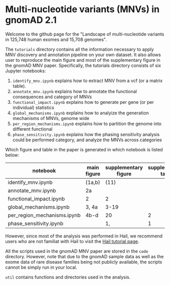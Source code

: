 # Multi-nucleotide variants (MNVs) in gnomAD 2.1

Welcome to the github page for the "Landscape of multi-nucleotide variants in 125,748 human exomes and 15,708 genomes". 

The `tutorials` directory contains all the information necessary to apply MNV discovery and annotation pipeline on your own dataset.
It also allows user to reproduce the main figure and most of the supplementary figure in the gnomAD MNV paper. 
Specifically, the tutorials directory consists of six Jupyter notebooks:
1. `identify_mnv.ipynb` explains how to extract MNV from a vcf (or a matrix table).
2. `annotate_mnv.ipynb` explains how to annotate the functional consequences and category of MNVs
3. `functional_impact.ipynb` explains how to generate per gene (or per individual) statistics 
4. `global_mechanisms.ipynb` explains how to analyize the generation mechanisms of MNVs, genome wide
5. `per_region_mechanisms.ipynb` explains how to partition the genome into different functional 
6. `phase_sensitivity.ipynb` explains how the phasing sensitivity analysis could be performed
category, and analyze the MNVs across categories

Which figure and table in the paper is generated in which notebook is listed below:

| notebook  | main figure  | supplementary figure  | supplementary table  |   supplementary file  |
|---|---|---|---|---|
|identify_mnv.ipynb   | (1a,b)  | (11)  |   |   |
|annotate_mnv.ipynb   | 2a  |   |   | 1  |
|functional_impact.ipynb  | 2  | 2  |   | 1  |
|global_mechanisms.ipynb  | 3, 4a  | 3-19  |   | 3  |
|per_region_mechanisms.ipynb  | 4b-d  | 20  | 2  |   |
|phase_sensitivity.ipynb  |   | 1,  | 1  |   |

However, since most of the analysis was performed in Hail, we recommend users who are not familiat with Hail to visit the [Hail tutorial page](https://hail.is/docs/0.2/tutorials-landing.html).


All the scripts used in the gnomAD MNV paper are stored in the `code` directory. 
However, note that due to the gnomAD sample data as well as the exome data of rare disease families being not publicly available, 
the scripts cannot be simply run in your local.

`util` contains functions and directories used in the analysis.
